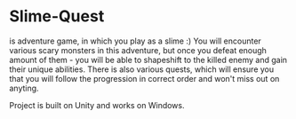 # Slime-Quest
is adventure game, in which you play as a slime :)
You will encounter various scary monsters in this adventure, but once you defeat enough amount of them - you will be able to shapeshift to the killed enemy and gain their unique abilities.
There is also various quests, which will ensure you that you will follow the progression in correct order and won't miss out on anyting.

Project is built on Unity and works on Windows. 
